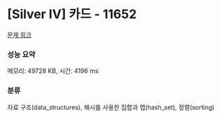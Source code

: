 # [Silver IV] 카드 - 11652 

[문제 링크](https://www.acmicpc.net/problem/11652) 

### 성능 요약

메모리: 49728 KB, 시간: 4196 ms

### 분류

자료 구조(data_structures), 해시를 사용한 집합과 맵(hash_set), 정렬(sorting)

